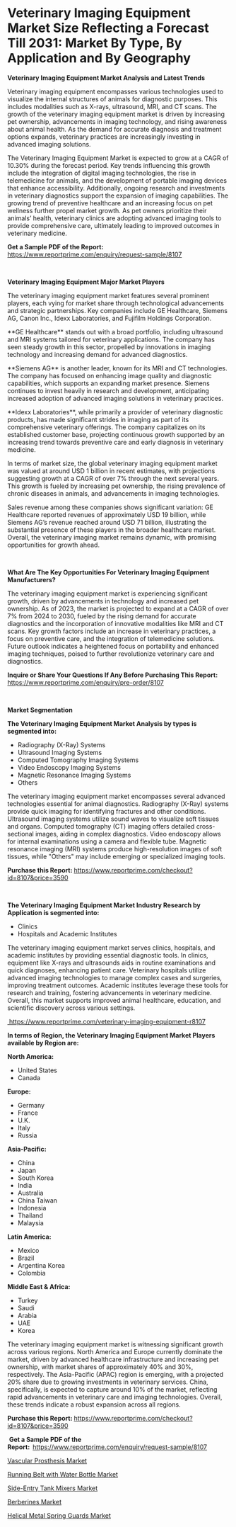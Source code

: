 <p><h1>Veterinary Imaging Equipment Market Size Reflecting a Forecast Till 2031: Market By Type, By Application and By Geography</h1></p><p><strong>Veterinary Imaging Equipment Market Analysis and Latest Trends</strong></p>
<p><p>Veterinary imaging equipment encompasses various technologies used to visualize the internal structures of animals for diagnostic purposes. This includes modalities such as X-rays, ultrasound, MRI, and CT scans. The growth of the veterinary imaging equipment market is driven by increasing pet ownership, advancements in imaging technology, and rising awareness about animal health. As the demand for accurate diagnosis and treatment options expands, veterinary practices are increasingly investing in advanced imaging solutions.</p><p>The Veterinary Imaging Equipment Market is expected to grow at a CAGR of 10.30% during the forecast period. Key trends influencing this growth include the integration of digital imaging technologies, the rise in telemedicine for animals, and the development of portable imaging devices that enhance accessibility. Additionally, ongoing research and investments in veterinary diagnostics support the expansion of imaging capabilities. The growing trend of preventive healthcare and an increasing focus on pet wellness further propel market growth. As pet owners prioritize their animals’ health, veterinary clinics are adopting advanced imaging tools to provide comprehensive care, ultimately leading to improved outcomes in veterinary medicine.</p></p>
<p><strong>Get a Sample PDF of the Report:&nbsp;</strong> <a href="https://www.reportprime.com/enquiry/request-sample/8107">https://www.reportprime.com/enquiry/request-sample/8107</a></p>
<p>&nbsp;</p>
<p><strong>Veterinary Imaging Equipment Major Market Players</strong></p>
<p><p>The veterinary imaging equipment market features several prominent players, each vying for market share through technological advancements and strategic partnerships. Key companies include GE Healthcare, Siemens AG, Canon Inc., Idexx Laboratories, and Fujifilm Holdings Corporation. </p><p>**GE Healthcare** stands out with a broad portfolio, including ultrasound and MRI systems tailored for veterinary applications. The company has seen steady growth in this sector, propelled by innovations in imaging technology and increasing demand for advanced diagnostics.</p><p>**Siemens AG** is another leader, known for its MRI and CT technologies. The company has focused on enhancing image quality and diagnostic capabilities, which supports an expanding market presence. Siemens continues to invest heavily in research and development, anticipating increased adoption of advanced imaging solutions in veterinary practices.</p><p>**Idexx Laboratories**, while primarily a provider of veterinary diagnostic products, has made significant strides in imaging as part of its comprehensive veterinary offerings. The company capitalizes on its established customer base, projecting continuous growth supported by an increasing trend towards preventive care and early diagnosis in veterinary medicine.</p><p>In terms of market size, the global veterinary imaging equipment market was valued at around USD 1 billion in recent estimates, with projections suggesting growth at a CAGR of over 7% through the next several years. This growth is fueled by increasing pet ownership, the rising prevalence of chronic diseases in animals, and advancements in imaging technologies.</p><p>Sales revenue among these companies shows significant variation: GE Healthcare reported revenues of approximately USD 19 billion, while Siemens AG’s revenue reached around USD 71 billion, illustrating the substantial presence of these players in the broader healthcare market. Overall, the veterinary imaging market remains dynamic, with promising opportunities for growth ahead.</p></p>
<p>&nbsp;</p>
<p><strong>What Are The Key Opportunities For Veterinary Imaging Equipment Manufacturers?</strong></p>
<p><p>The veterinary imaging equipment market is experiencing significant growth, driven by advancements in technology and increased pet ownership. As of 2023, the market is projected to expand at a CAGR of over 7% from 2024 to 2030, fueled by the rising demand for accurate diagnostics and the incorporation of innovative modalities like MRI and CT scans. Key growth factors include an increase in veterinary practices, a focus on preventive care, and the integration of telemedicine solutions. Future outlook indicates a heightened focus on portability and enhanced imaging techniques, poised to further revolutionize veterinary care and diagnostics.</p></p>
<p><strong>Inquire or Share Your Questions If Any Before Purchasing This Report:</strong> <a href="https://www.reportprime.com/enquiry/pre-order/8107">https://www.reportprime.com/enquiry/pre-order/8107</a></p>
<p>&nbsp;</p>
<p><strong>Market Segmentation</strong></p>
<p><strong>The Veterinary Imaging Equipment Market Analysis by types is segmented into:</strong></p>
<p><ul><li>Radiography (X-Ray) Systems</li><li>Ultrasound Imaging Systems</li><li>Computed Tomography Imaging Systems</li><li>Video Endoscopy Imaging Systems</li><li>Magnetic Resonance Imaging Systems</li><li>Others</li></ul></p>
<p><p>The veterinary imaging equipment market encompasses several advanced technologies essential for animal diagnostics. Radiography (X-Ray) systems provide quick imaging for identifying fractures and other conditions. Ultrasound imaging systems utilize sound waves to visualize soft tissues and organs. Computed tomography (CT) imaging offers detailed cross-sectional images, aiding in complex diagnostics. Video endoscopy allows for internal examinations using a camera and flexible tube. Magnetic resonance imaging (MRI) systems produce high-resolution images of soft tissues, while "Others" may include emerging or specialized imaging tools.</p></p>
<p><strong>Purchase this Report:&nbsp;</strong><a href="https://www.reportprime.com/checkout?id=8107&price=3590">https://www.reportprime.com/checkout?id=8107&price=3590</a></p>
<p>&nbsp;</p>
<p><strong>The Veterinary Imaging Equipment Market Industry Research by Application is segmented into:</strong></p>
<p><ul><li>Clinics</li><li>Hospitals and Academic Institutes</li></ul></p>
<p><p>The veterinary imaging equipment market serves clinics, hospitals, and academic institutes by providing essential diagnostic tools. In clinics, equipment like X-rays and ultrasounds aids in routine examinations and quick diagnoses, enhancing patient care. Veterinary hospitals utilize advanced imaging technologies to manage complex cases and surgeries, improving treatment outcomes. Academic institutes leverage these tools for research and training, fostering advancements in veterinary medicine. Overall, this market supports improved animal healthcare, education, and scientific discovery across various settings.</p></p>
<p><a href="https://www.reportprime.com/veterinary-imaging-equipment-r8107">&nbsp;https://www.reportprime.com/veterinary-imaging-equipment-r8107</a></p>
<p><strong>In terms of Region, the Veterinary Imaging Equipment Market Players available by Region are:</strong></p>
<p>
    <p> <strong> North America: </strong>
        <ul>
            <li>United States</li>
            <li>Canada</li>
        </ul>
        </p> 
    <p> <strong> Europe: </strong>
        <ul>
            <li>Germany</li>
            <li>France</li>
            <li>U.K.</li>
            <li>Italy</li>
            <li>Russia</li>
        </ul>
        </p> 
    <p> <strong> Asia-Pacific: </strong>
        <ul>
            <li>China</li>
            <li>Japan</li>
            <li>South Korea</li>
            <li>India</li>
            <li>Australia</li>
            <li>China Taiwan</li>
            <li>Indonesia</li>
            <li>Thailand</li>
            <li>Malaysia</li>
        </ul>
        </p> 
    <p> <strong> Latin America: </strong>
        <ul>
            <li>Mexico</li>
            <li>Brazil</li>
            <li>Argentina Korea</li>
            <li>Colombia</li>
        </ul>
        </p> 
    <p> <strong> Middle East & Africa: </strong>
        <ul>
            <li>Turkey</li>
            <li>Saudi</li>
            <li>Arabia</li>
            <li>UAE</li>
            <li>Korea</li>
        </ul>
    </p>
    </p>
<p><p>The veterinary imaging equipment market is witnessing significant growth across various regions. North America and Europe currently dominate the market, driven by advanced healthcare infrastructure and increasing pet ownership, with market shares of approximately 40% and 30%, respectively. The Asia-Pacific (APAC) region is emerging, with a projected 20% share due to growing investments in veterinary services. China, specifically, is expected to capture around 10% of the market, reflecting rapid advancements in veterinary care and imaging technologies. Overall, these trends indicate a robust expansion across all regions.</p></p>
<p><strong>Purchase this Report: </strong><a href="https://www.reportprime.com/checkout?id=8107&price=3590">https://www.reportprime.com/checkout?id=8107&price=3590</a></p>
<p>&nbsp;<strong>Get a Sample PDF of the Report:&nbsp;&nbsp;</strong><a href="https://www.reportprime.com/enquiry/request-sample/8107">https://www.reportprime.com/enquiry/request-sample/8107</a></p>
<p><strong></strong></p>
<p><p><a href="https://github.com/dfs4ff/Market-Research-Report-List-1/blob/main/vascular-prosthesis-market.md">Vascular Prosthesis Market</a></p><p><a href="https://www.linkedin.com/pulse/global-perspectives-running-belt-water-bottle-market-trends-nxxzc?trackingId=TA446ILjTDimRqDOiUBrCw%3D%3D">Running Belt with Water Bottle Market</a></p><p><a href="https://medium.com/@mslewokuneva/market-forecast-global-side-entry-tank-mixers-trends-and-impact-analysis-2024-2031-by-2bf7616dd2a1">Side-Entry Tank Mixers Market</a></p><p><a href="https://issuu.com/reportprime-2/docs/berberines-market-size-2030.pptx_904dc439ade59b">Berberines Market</a></p><p><a href="https://medium.com/@mslewokuneva/helical-metal-spring-guards-industry-sector-market-dynamics-and-future-scenarios-2024-2031-7a57868f7998">Helical Metal Spring Guards Market</a></p></p>